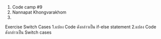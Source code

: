 1. Code camp #9
2. Nannapat Khongvarakhom
3. 

Exercise Switch Cases
    1.แปลง Code ดังกล่าวเป็น if-else statement
    2.แปลง Code ดังกล่าวเป็น Switch cases
